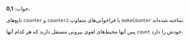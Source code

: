 جواب: **0,1.**

تابع‌های `counter` و `counter2` با فراخوانی‌های متفاوتِ `makeCounter` ساخته شده‌اند.

پس آنها محیط‌های لغوی بیرونی مستقل دارند که هر کدام آنها `count` خودش را دارد.
